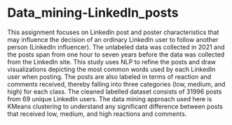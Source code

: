 # Data_mining-LinkedIn_posts
This assignment focuses on LinkedIn post and poster characteristics that may influence the decision of an ordinary LinkedIn user to follow another person (LinkedIn influencer).  The unlabeled data was collected in 2021 and the posts span from one hour to seven years before the data was collected from the LinkedIn site.  This study uses NLP to refine the posts and draw visualizations depicting the most common words used by each LinkedIn user when posting. The posts are also labeled in terms of reaction and comments received, thereby falling into three categories (low, medium, and high) for each class. The cleaned labelled dataset consists of 31996 posts from 69 unique LinkedIn users. The data mining approach used here is KMeans clustering to understand any significant difference between posts that received low, medium, and high reactions and comments. 
